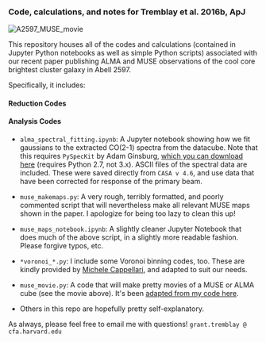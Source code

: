 ### Code, calculations, and notes for Tremblay et al. 2016b, ApJ


![A2597_MUSE_movie](Misc/A2597_movie.gif)


This repository houses all of the codes and calculations (contained in Jupyter Python notebooks as well as simple Python scripts) associated with our recent paper publishing ALMA and MUSE observations of the cool core brightest cluster galaxy in Abell 2597. 

Specifically, it includes: 

#### Reduction Codes




#### Analysis Codes

* `alma_spectral_fitting.ipynb`: A Jupyter notebook showing how we fit gaussians to the extracted CO(2-1) spectra from the datacube. Note that this requires `PySpecKit` by Adam Ginsburg, [which you can download here](http://pyspeckit.bitbucket.org/html/sphinx/index.html) (requires Python 2.7, not 3.x). ASCII files of the spectral data are included. These were saved directly from `CASA v 4.6`, and use data that have been corrected for response of the primary beam. 

* `muse_makemaps.py`: A very rough, terribly formatted, and poorly commented script that will nevertheless make all relevant MUSE maps shown in the paper. I apologize for being too lazy to clean this up!

* `muse_maps_notebook.ipynb`: A slightly cleaner Jupyter Notebook that does much of the above script, in a slightly more readable fashion. Please forgive typos, etc. 

* `*voronoi_*.py`: I include some Voronoi binning codes, too. These are kindly provided by [Michele Cappellari](http://www-astro.physics.ox.ac.uk/~mxc/software/), and adapted to suit our needs. 

* `muse_movie.py`: A code that will make pretty movies of a MUSE or ALMA cube (see the movie above). It's been [adapted from my code here](https://github.com/granttremblay/MUSEmovie). 

* Others in this repo are hopefully pretty self-explanatory. 

As always, please feel free to email me with questions! `grant.tremblay @ cfa.harvard.edu`